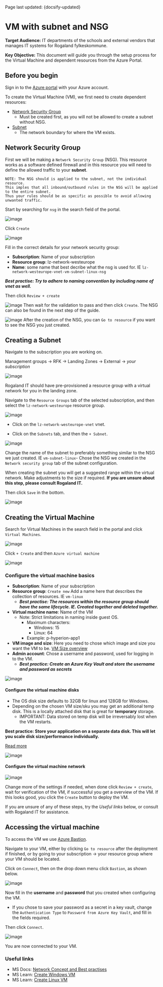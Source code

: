 Page last updated: {docsify-updated}

# VM with subnet and NSG

**Target Audience:** IT departments of the schools and external vendors that manages IT systems for Rogaland fylkeskommune.

**Key Objective:** This document will guide you through the setup process for the Virtual Machine and dependent resources from the Azure Portal.

## Before you begin

Sign in to the [Azure portal](https://portal.azure.com/) with your Azure account.

To create the Virtual Machine (VM), we first need to create dependent resources:

- [Network Security Group](https://docs.microsoft.com/en-us/azure/virtual-network/network-security-groups-overview)
  - Must be created first, as you will not be allowed to create a subnet without NSG.
- [Subnet](https://docs.microsoft.com/en-us/azure/virtual-network/virtual-network-manage-subnet#add-a-subnet)
  - The network boundary for where the VM exists.

## Network Security Group

First we will be making a `Network Security Group` (NSG). This resource works as a software defined firewall and in this resource you will need to define the allowed traffic to your **subnet**.

    NOTE: The NSG should is applied to the subnet, not the individual resource.
    This imples that all inbound/outbound rules in the NSG will be applied to the entire subnet.
    Thus your rules should be as specific as possible to avoid allowing unwanted traffic.

Start by searching for `nsg` in the search field of the portal.

![image](https://user-images.githubusercontent.com/48277303/183627020-491dee9d-11ca-4b86-9546-e68168a57467.png)

Click `Create`

![image](https://user-images.githubusercontent.com/48277303/183627462-92ed6f81-e684-4a97-b745-89281773fd49.png)

Fill in the correct details for your network security group:

- **Subscription**: Name of your subscription
- **Resource group**: lz-network-westeurope
- **Name**: some name that best decribe what the nsg is used for. IE `lz-network-westeurope-vnet-vm-subnet-linux-nsg`

**_Best practise: Try to adhere to naming convention by including name of vnet as well._**

Then click `Review + create`

![image](https://user-images.githubusercontent.com/48277303/183914856-53ada3e0-d92d-47df-bc14-e018ec01a8c8.png)
Then wait for the validation to pass and then click `Create`.
The NSG can also be found in the next step of the guide.

![image](https://user-images.githubusercontent.com/48277303/183914812-7259a39a-00c7-4987-9e76-f5e68f61c6eb.png)
After the creation of the NSG, you can `Go to resource` if you want to see the NSG you just created.

## Creating a Subnet

Navigate to the subscription you are working on.

Management groups -> RFK -> Landing Zones -> External -> _your subscription_

![image](https://user-images.githubusercontent.com/48277303/183623731-0d458ec9-4321-42d2-aa00-e609e8bf6944.png)

Rogaland IT should have pre-provisioned a resource group with a virtual network for you in the landing zone.

Navigate to the `Resource Groups` tab of the selected subscription, and then select the `lz-network-westeurope` resource group.

![image](https://user-images.githubusercontent.com/48277303/183624129-336fe6d4-a5f8-40e8-b909-d90c1a21c77c.png)

- Click on the `lz-network-westeurope-vnet` vnet.

- Click on the `Subnets` tab, and then the `+ Subnet`.

![image](https://user-images.githubusercontent.com/48277303/183632615-e3544b7a-d26a-49b4-9ea8-23db03fb88a6.png)

Change the name of the subnet to preferably something similar to the NSG we just created. IE `vm-subnet-linux`-
Chose the NSG we created in the `Network security group` tab of the subnet configuration.

When creating the subnet you will get a suggested range within the virtual network. Make adjustments to the size if required.
**If you are unsure about this step, please consult Rogaland IT.**

Then click `Save` in the bottom.

![image](https://user-images.githubusercontent.com/48277303/183632739-cb173561-efae-46a1-83fc-6991533c3aa9.png)

## Creating the Virtual Machine

Search for Virtual Machines in the search field in the portal and click `Virtual Machines`.

![image](https://user-images.githubusercontent.com/48277303/183652531-875de372-2853-4316-bcb1-e27d70cbaf40.png)

Click `+ Create` and then `Azure virtual machine`

![image](https://user-images.githubusercontent.com/48277303/183653083-37dca100-c8b7-4911-af79-52073d89a520.png)

### Configure the virtual machine basics

- **Subscription**: Name of your subscription
- **Resource group**: `Create new` Add a name here that describes the collection of resources. IE `vm-linux`
  - **_Best practise: The resources within the resource group should have the same lifecycle. IE. Created together and deleted together._**
- **Virtual machine name**: Name of the VM
  - Note: Strict limitations in naming inside guest OS.
    - Maximum characters:
      - Windows: 15
      - Linux: 64
    - Example: p-hyperion-app1
- **VM image and size**: Here you need to chose which image and size you want the VM to be. [VM Size overview](https://docs.microsoft.com/en-us/azure/virtual-machines/sizes)
- **Admin account**: Chose a username and password, used for logging in to the VM.
  - **_Best practice: Create an Azure Key Vault and store the username and password as secrets_**

![image](https://user-images.githubusercontent.com/48277303/183914119-78c8450f-3c0c-4c4f-8a2d-d019a20ca8e7.png)

#### Configure the virtual machine disks

- The OS disk size defaults to 32GB for linux and 128GB for Windows.
- Depending on the chosen VM size/sku you may get an additional temp disk. This is a locally attached disk that is great for **temporary** storage.
  - IMPORTANT: Data stored on temp disk will be irreversably lost when the VM restarts.

**Best practice: Store your application on a separate data disk. This will let you scale disk size/performance individually.**

[Read more](https://docs.microsoft.com/en-us/azure/virtual-machines/managed-disks-overview)

![image](https://user-images.githubusercontent.com/48277303/183845432-1ca2af6d-5800-45e0-8977-dc24d401146f.png)

#### Configure the virtual machine network

![image](https://user-images.githubusercontent.com/48277303/183845750-381444d1-42ea-4b3b-99aa-11ec1dd395b7.png)

Change more of the settings if needed, when done click `Review + create`, wait for verification of the VM, if successful you get a overview of the VM. If this looks good, you click the `Create` button to deploy the VM.

If you are unsure of any of these steps, try the _Useful links_ below, or consult with Rogaland IT for assistance.

## Accessing the virtual machine

To access the VM we use [Azure Bastion](https://docs.microsoft.com/en-us/azure/bastion/bastion-overview).

Navigate to your VM, either by clicking `Go to resource` after the deployment if finished, or by going to your subscription -> your resource group where your VM should be located.

Click on `Connect`, then on the drop down menu click `Bastion`, as shown below.

![image](https://user-images.githubusercontent.com/48277303/184090794-017ce48f-1444-4659-b949-7f9a76ea7ccb.png)

Now fill in the **username** and **password** that you created when configuring the VM.

- If you chose to save your password as a secret in a key vault, change the `Authentication Type` to `Password from Azure Key Vault`, and fill in the fields required.

Then click `Connect`.

![image](https://user-images.githubusercontent.com/48277303/184086128-f8efde9a-6328-4eac-8cfc-8fc9154cf7c8.png)

You are now connected to your VM.

### Useful links

- MS Docs: [Network Concept and Best practises](https://docs.microsoft.com/en-us/azure/virtual-network/concepts-and-best-practices)
- MS Learn: [Create Windows VM](https://docs.microsoft.com/en-us/learn/modules/create-windows-virtual-machine-in-azure/)
- MS Learn: [Create Linux VM](https://docs.microsoft.com/en-us/learn/modules/create-linux-virtual-machine-in-azure/)
